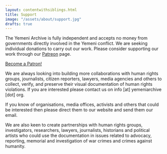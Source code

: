 ```yaml
---
layout: contentwithsiblings.html
title: Support
image: "/assets/about/support.jpg"
drafts: true
---
```



The Yemeni Archive is fully independent and accepts no money from governments directly involved in the Yemeni conflict. We are seeking individual donations to carry out our work. Please consider supporting our work through our [Patreon](https://www.patreon.com/yemeniarchive) page. 

<a href="https://www.patreon.com/bePatron?u=10700085" data-patreon-widget-type="become-patron-button">Become a Patron!</a><script async src="https://c6.patreon.com/becomePatronButton.bundle.js"></script>

We are always looking into building more collaborations with human rights groups, journalists, citizen reporters, lawyers, media agencies and others to collect, verify, and preserve their visual documentation of human rights violations. If you are interested please contact us on info [at] yemeniarchive [dot] org.

If you know of organisations, media offices, activists and others that could be interested then please direct them to our website and send them our email.

We are also keen to create partnerships with human rights groups, investigators, researchers, lawyers, journalists, historians and political artists who could use the documentation in issues related to advocacy, reporting, memorial and investigation of war crimes and crimes against humanity.
